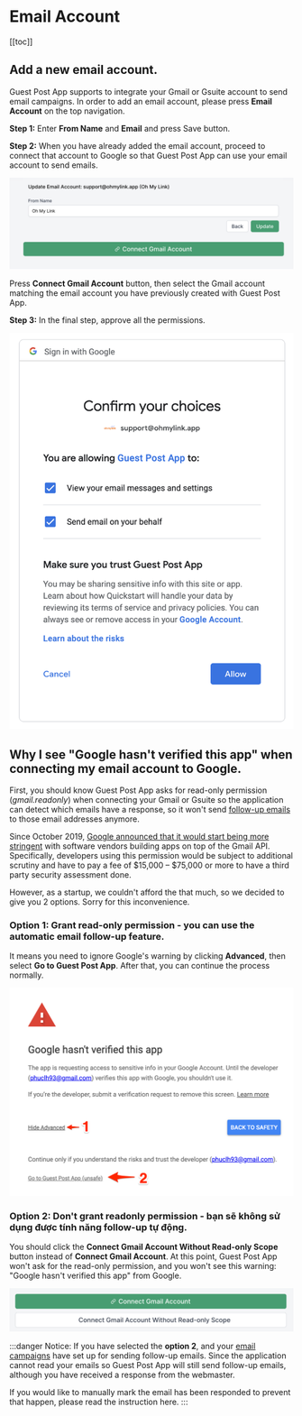# Email Account

[[toc]]

## Add a new email account.

Guest Post App supports to integrate your Gmail or Gsuite account to send email campaigns. In order to add an email account, please press **Email Account** on the top navigation.

**Step 1:** Enter **From Name** and **Email** and press Save button.

**Step 2:** When you have already added the email account, proceed to connect that account to Google so that Guest Post App can use your email account to send emails.

![Add email account](./../../assets/img/add-email-account.png)

Press **Connect Gmail Account** button, then select the Gmail account matching the email account you have previously created with Guest Post App.

**Step 3:** In the final step, approve all the permissions.

![Connect Google](./../../assets/img/connect-google.png)

## Why I see "Google hasn't verified this app" when connecting my email account to Google.

First, you should know Guest Post App asks for read-only permission (*gmail.readonly*) when connecting your Gmail or Gsuite so the application can detect which emails have a response, so it won't send [follow-up emails](/en/features/campaign.html#step-2-create-the-initial-and-follow-ups-email) to those email addresses anymore.

Since October 2019, [Google announced that it would start being more stringent](https://cloud.google.com/blog/products/g-suite/elevating-user-trust-in-our-api-ecosystems) with software vendors building apps on top of the Gmail API. Specifically, developers using this permission would be subject to additional scrutiny and have to pay a fee of $15,000 – $75,000 or more to have a third party security assessment done.

However, as a startup, we couldn't afford the that much, so we decided to give you 2 options. Sorry for this inconvenience.

### Option 1: Grant read-only permission - you can use the automatic email follow-up feature.

It means you need to ignore Google's warning by clicking **Advanced**, then select **Go to Guest Post App**. After that, you can continue the process normally.

![Unverified App](./../../assets/img/unverified-app.png)

### Option 2: Don't grant readonly permission - bạn sẽ không sử dụng được tính năng follow-up tự động.

You should click the **Connect Gmail Account Without Read-only Scope** button instead of **Connect Gmail Account**. At this point, Guest Post App won't ask for the read-only permission, and you won't see this warning: "Google hasn't verified this app" from Google.

![Gmail Buttons](./../../assets/img/gmail-buttons.png)

:::danger Notice:
If you have selected the **option 2**, and your [email campaigns](/en/features/campaign.html) have set up for sending follow-up emails. Since the application cannot read your emails so Guest Post App will still send follow-up emails, although you have received a response from the webmaster.

If you would like to manually mark the email has been responded to prevent that happen, please read the instruction here.
:::
